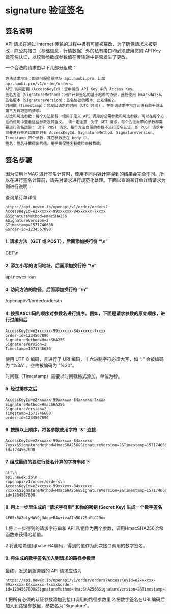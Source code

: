# signature 验证签名

## 签名说明
API 请求在通过 internet 传输的过程中极有可能被篡改，为了确保请求未被更改，除公共接口（基础信息，行情数据）外的私有接口均必须使用您的 API Key 做签名认证，以校验参数或参数值在传输途中是否发生了更改。

一个合法的请求由以下几部分组成：
```
方法请求地址：即访问服务器地址 api.huobi.pro，比如 api.huobi.pro/v1/order/orders。
API 访问密钥（AccessKeyId）：您申请的 API Key 中的 Access Key。
签名方法（SignatureMethod）：用户计算签名的基于哈希的协议，此处使用 HmacSHA256。
签名版本（SignatureVersion）：签名协议的版本，此处使用2。
时间戳（Timestamp）：您发出请求的时间 (UTC 时间) 。在查询请求中包含此值有助于防止第三方截取您的请求。
必选和可选参数：每个方法都有一组用于定义 API 调用的必需参数和可选参数。可以在每个方法的说明中查看这些参数及其含义。 请一定注意：对于 GET 请求，每个方法自带的参数都需要进行签名运算； 对于 POST 请求，每个方法自带的参数不进行签名认证，即 POST 请求中需要进行签名运算的只有 AccessKeyId、SignatureMethod、SignatureVersion、Timestamp 四个参数，其它参数放在 body 中。
签名：签名计算得出的值，用于确保签名有效和未被篡改。
```

## 签名步骤

因为使用 HMAC 进行签名计算时，使用不同内容计算得到的结果会完全不同。所以在进行签名计算前，请先对请求进行规范化处理。下面以查询某订单详情请求为例进行说明：

查询某订单详情
```
https://api.newex.io/openapi/v1/order/orders?
AccessKeyId=e2xxxxxx-99xxxxxx-84xxxxxx-7xxxx
&SignatureMethod=HmacSHA256
&SignatureVersion=2
&Timestamp=1571746680
&order-id=1234567890
```

#### 1. 请求方法（GET 或 POST），后面添加换行符 “\n”
GET\n

#### 2. 添加小写的访问地址，后面添加换行符 “\n”
api.newex.io\n

#### 3. 访问方法的路径，后面添加换行符 “\n”
/openapi/v1/order/orders\n

#### 4. 按照ASCII码的顺序对参数名进行排序。例如，下面是请求参数的原始顺序，进行过编码后
```
AccessKeyId=e2xxxxxx-99xxxxxx-84xxxxxx-7xxxx
order-id=1234567890
SignatureMethod=HmacSHA256
SignatureVersion=2
Timestamp=1571746680
```

 使用 UTF-8 编码，且进行了 URI 编码，十六进制字符必须大写，如 “:” 会被编码为 “%3A” ，空格被编码为 “%20”。

 时间戳（Timestamp）需要以时间戳格式添加，单位为秒。

#### 5. 经过排序之后
```
AccessKeyId=e2xxxxxx-99xxxxxx-84xxxxxx-7xxxx
SignatureMethod=HmacSHA256
SignatureVersion=2
Timestamp=1571746680
order-id=1234567890
```

#### 6. 按照以上顺序，将各参数使用字符 “&” 连接
```
AccessKeyId=e2xxxxxx-99xxxxxx-84xxxxxx-7xxxx&SignatureMethod=HmacSHA256&SignatureVersion=2&Timestamp=1571746680&order-id=1234567890
```

#### 7. 组成最终的要进行签名计算的字符串如下
```
GET\n
api.newex.io\n
/openapi/v1/order/orders\n
AccessKeyId=e2xxxxxx-99xxxxxx-84xxxxxx-7xxxx&SignatureMethod=HmacSHA256&SignatureVersion=2&Timestamp=1571746680&order-id=1234567890
```

#### 8. 用上一步里生成的 “请求字符串” 和你的密钥 (Secret Key) 生成一个数字签名
```
4F65x5A2bLyMWVQj3Aqp+B4w+ivaA7n5Oi2SuYtCJ9o=
```
1.将上一步得到的请求字符串和 API 私钥作为两个参数，调用HmacSHA256哈希函数来获得哈希值。

2.将此哈希值用base-64编码，得到的值作为此次接口调用的数字签名。

#### 9. 将生成的数字签名加入到请求的路径参数里
最终，发送到服务器的 API 请求应该为
```
https://api.newex.io/openapi/v1/order/orders?AccessKeyId=e2xxxxxx-99xxxxxx-84xxxxxx-7xxxx&order-id=1234567890&SignatureMethod=HmacSHA256&SignatureVersion=2&Timestamp=1571746680&Signature=4F65x5A2bLyMWVQj3Aqp%2BB4w%2BivaA7n5Oi2SuYtCJ9o%3D
```
1.把所有必须的认证参数添加到接口调用的路径参数里
2.把数字签名在URL编码后加入到路径参数里，参数名为“Signature”。
